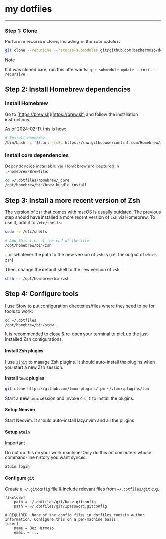 # my dotfiles
---

### Step 1: Clone

Perform a recursive clone, including all the submodules:

```sh
git clone --recursive --recurse-submodules git@github.com:bezhermoso/dotfiles.git ~/.dotfiles
```

> [!NOTE]
> If it was cloned bare, run this afterwards: `git submodule update --init --recursive`

## Step 2: Install Homebrew dependencies

### Install Homebrew

Go to [https://brew.sh](https://brew.sh) and follow the installation instructions.

As of 2024-02-17, this is how:

```sh
# Install Homebrew
/bin/bash -c "$(curl -fsSL https://raw.githubusercontent.com/Homebrew/install/HEAD/install.sh)"
```

### Install core dependencies

Dependencies installable via Homebrew are captured in `./homebrew/Brewfile`:

```sh
cd ~/.dotfiles/homebrew/_core
/opt/homebrew/bin/brew bundle install
```

## Step 3: Install a more recent version of Zsh

The version of `zsh` that comes with macOS is usually outdated. The previous step should have installed a more recent version of `zsh` via Homebrew. To use it, add it to `/etc/shells`:

```sh
sudo -e /etc/shells

# Add this line at the end of the file:
/opt/homebrew/bin/zsh
```

...or whatever the path to the new version of `zsh` is (i.e. the output of `which zsh`)

Then, change the default shell to the new version of `zsh`:

```sh
chsh -s /opt/homebrew/bin/zsh
```

## Step 4: Configure tools

I use [Stow](https://www.gnu.org/software/stow/) to put configuration directories/files where they need to be for tools to work:

```sh
cd ~/.dotfiles
/opt/homebrew/bin/stow .
```

It is recommended to close & re-open your terminal to pick up the just-installed Zsh configurations.

#### Install Zsh plugins

I use [`zinit`](https://github.com/zdharma-continuum/zinit) to manage Zsh plugins. It should auto-install the plugins when you start a new Zsh session.

#### Install `tmux` plugins

```sh
git clone https://github.com/tmux-plugins/tpm ~/.tmux/plugins/tpm
```

Start a **new** `tmux` session and invoke `C-s I` to install the plugins.

#### Setup Neovim

Start Neovim. It should auto-install lazy.nvim and all the plugins

#### Setup `atuin`

> [!IMPORTANT]
> Do not do this on your work machine! Only do this on computers whose command-line history you want synced.

```sh
atuin login
```

#### Configure `git`

Create a `~/.gitconfig` file & include relevant files from `~/.dotfiles/git` e.g.

```gitconfig
[include]
    path = ~/.dotfiles/git/base.gitconfig
    path = ~/.dotfiles/git/1password.gitconfig

# REQUIRED. None of the config files in dotfiles contain author information. Configure this on a per-machine basis.
[user]
	name = Bez Hermoso
	email = ...
```

